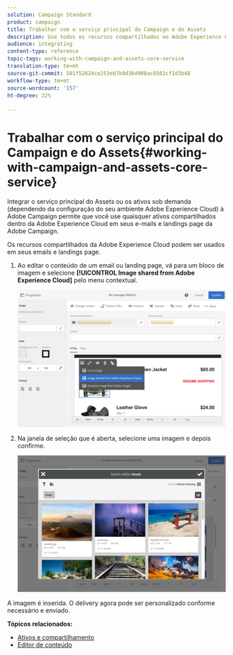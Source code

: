 ```yaml
---
solution: Campaign Standard
product: campaign
title: Trabalhar com o serviço principal do Campaign e do Assets
description: Use todos os recursos compartilhados no Adobe Experience Cloud em suas mensagens e landings page do Adobe Campaign graças à integração do serviço principal do Assets.
audience: integrating
content-type: reference
topic-tags: working-with-campaign-and-assets-core-service
translation-type: tm+mt
source-git-commit: 501f52624ce253eb7b0d36d908ac8502cf1d3b48
workflow-type: tm+mt
source-wordcount: '157'
ht-degree: 22%

---
```



# Trabalhar com o serviço principal do Campaign e do Assets{#working-with-campaign-and-assets-core-service}

Integrar o serviço principal do Assets ou os ativos sob demanda (dependendo da configuração do seu ambiente Adobe Experience Cloud) à Adobe Campaign permite que você use quaisquer ativos compartilhados dentro da Adobe Experience Cloud em seus e-mails e landings page da Adobe Campaign.

Os recursos compartilhados da Adobe Experience Cloud podem ser usados em seus emails e landings page.

1. Ao editar o conteúdo de um email ou landing page, vá para um bloco de imagem e selecione **[!UICONTROL Image shared from Adobe Experience Cloud]** pelo menu contextual.

   ![](assets/dam_insert_image_dce.png)

1. Na janela de seleção que é aberta, selecione uma imagem e depois confirme.

   ![](assets/dam_shared_image_selection.png)

A imagem é inserida. O delivery agora pode ser personalizado conforme necessário e enviado.

**Tópicos relacionados:**

* [Ativos e compartilhamento](https://docs.adobe.com/content/help/pt-BR/core-services/interface/assets/experience-cloud-assets.html)
* [Editor de conteúdo](../../designing/using/personalization.md#example-email-personalization)

